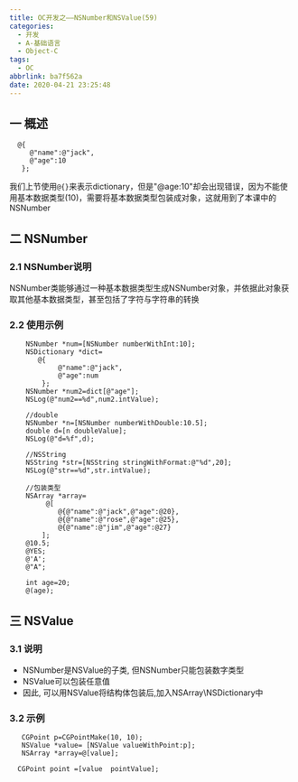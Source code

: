 ```yaml
---
title: OC开发之——NSNumber和NSValue(59)
categories:
  - 开发
  - A-基础语言
  - Object-C
tags:
  - OC
abbrlink: ba7f562a
date: 2020-04-21 23:25:48
---
```

## 一 概述

```
  @{
     @"name":@"jack",
     @"age":10
   };
```

我们上节使用`@{}`来表示dictionary，但是"@age:10"却会出现错误，因为不能使用基本数据类型(10)，需要将基本数据类型包装成对象，这就用到了本课中的NSNumber

<!--more-->

## 二 NSNumber

### 2.1 NSNumber说明

NSNumber类能够通过一种基本数据类型生成NSNumber对象，并依据此对象获取其他基本数据类型，甚至包括了字符与字符串的转换

### 2.2 使用示例

```
    NSNumber *num=[NSNumber numberWithInt:10];
    NSDictionary *dict= 
       @{
            @"name":@"jack",
            @"age":num
        };
    NSNumber *num2=dict[@"age"];
    NSLog(@"num2==%d",num2.intValue);
        
    //double
    NSNumber *n=[NSNumber numberWithDouble:10.5];
    double d=[n doubleValue];
    NSLog(@"d=%f",d);
        
    //NSString
    NSString *str=[NSString stringWithFormat:@"%d",20];
    NSLog(@"str==%d",str.intValue);
        
    //包装类型
    NSArray *array=
    	 @[
            @{@"name":@"jack",@"age":@20},
            @{@"name":@"rose",@"age":@25},
            @{@"name":@"jim",@"age":@27}
        ];
    @10.5;
    @YES;
    @'A';
    @"A";
        
    int age=20;
    @(age);
```

## 三 NSValue

### 3.1 说明

* NSNumber是NSValue的子类, 但NSNumber只能包装数字类型
* NSValue可以包装任意值
* 因此, 可以用NSValue将结构体包装后,加入NSArray\NSDictionary中

### 3.2 示例

```
   CGPoint p=CGPointMake(10, 10);
   NSValue *value= [NSValue valueWithPoint:p];
   NSArray *array=@[value];
        
  CGPoint point =[value  pointValue];
```
